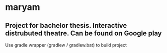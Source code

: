 # maryam
## Project for bachelor thesis. Interactive distrubuted theatre. Can be found on Google play 

Use gradle wrapper (gradlew / gradlew.bat) to build project

